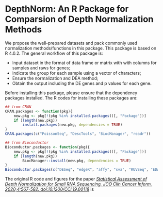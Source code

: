 # DepthNorm: An R Package for Comparsion of Depth Normalization Methods

We propose the well-prepared datasets and pack commonly used normalization methods/functions in this package. This package is based on R 4.0.2. The general workflow of this package is: 
* Input dataset in the format of data frame or matrix with with columns for samples and raws for genes;
* Indicate the group for each sample using a vector of characters;
* Ensure the normalization and DEA method;
* Obtain the output including the DE genes and p values for each gene.

Before installing this package, please ensure that the dependency packages installed. The R codes for installing these packages are:

```R
## from CRAN
CRAN.packages <- function(pkg){
    new.pkg <- pkg[!(pkg %in% installed.packages()[, "Package"])]
    if (length(new.pkg)) 
        install.packages(new.pkg, dependencies = TRUE)
}
CRAN.packages(c("PoissonSeq", "DescTools", "BiocManager", "readr"))

## from Bioconductor
Bioconductor.packages <- function(pkg){
    new.pkg <- pkg[!(pkg %in% installed.packages()[, "Package"])]
    if (length(new.pkg)) 
        BiocManager::install(new.pkg, dependencies = TRUE)
}
Bioconductor.packages(c("DESeq", "edgeR", "affy", "sva", "RUVSeq", "EDASeq", "limma", "preprocessCore", "ffpe", "Biobase", "vsn"))
```

The original R code and figures for the paper [*Statistical Assessment of Depth Normalization for Small RNA Sequencing. JCO Clin Cancer Inform. 2020;4:567-582. doi:10.1200/CCI.19.00118*](https://pubmed.ncbi.nlm.nih.gov/32598180/) is 
